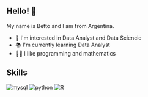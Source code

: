 ## Hello! 👋
My name is Betto and I am from Argentina.

* 👀 I'm interested in Data Analyst and Data Sciencie 
* 📚 I'm currently learning Data Analyst
* 🧑‍💻 I like programming and mathematics


## Skills

![mysql](https://www.vectorlogo.zone/logos/mysql/mysql-icon.svg)
![python](https://www.vectorlogo.zone/logos/python/python-icon.svg)
![R](https://www.vectorlogo.zone/logos/r-project/r-project-icon.svg)

